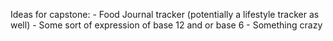 

Ideas for capstone:
    - Food Journal tracker
        (potentially a lifestyle tracker as well)
    - Some sort of expression of base 12 and or base 6
    - Something crazy
    

